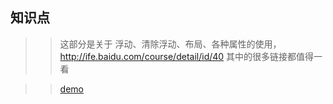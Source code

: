 ## 知识点
>> 这部分是关于 浮动、清除浮动、布局、各种属性的使用，http://ife.baidu.com/course/detail/id/40 其中的很多链接都值得一看

>>[demo](https://wkstudy.github.io/2018ife/5/resume.html)